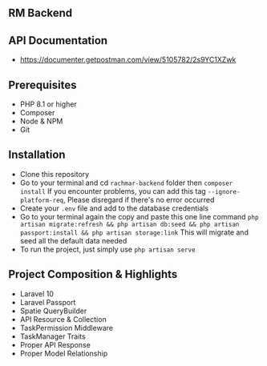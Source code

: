 ## RM Backend


## API Documentation
- https://documenter.getpostman.com/view/5105782/2s9YC1XZwk

## Prerequisites

- PHP 8.1 or higher
- Composer 
- Node & NPM
- Git

## Installation

- Clone this repository
- Go to your terminal and cd `rachmar-backend` folder then `composer install`
If you encounter problems, you can add this tag `--ignore-platform-req`, Please disregard if there's no error occurred
- Create your `.env` file and add to the database credentials
- Go to your terminal again the copy and paste this one line command
`php artisan migrate:refresh && php artisan db:seed && php artisan passport:install && php artisan storage:link`
This will migrate and seed all the default data needed
- To run the project, just simply use `php artisan serve`

## Project Composition & Highlights
- Laravel 10
- Laravel Passport
- Spatie QueryBuilder
- API Resource & Collection
- TaskPermission Middleware
- TaskManager Traits
- Proper API Response
- Proper Model Relationship